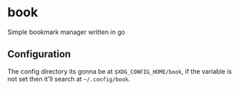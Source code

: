 # book
Simple bookmark manager written in go

## Configuration
The config directory its gonna be at `$XDG_CONFIG_HOME/book`, if the variable
is not set then it'll search at `~/.config/book`.
